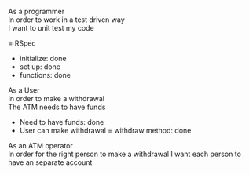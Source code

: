 As a programmer  
In order to work in a test driven way  
I want to unit test my code

= RSpec
- initialize: done
- set up: done
- functions: done


As a User  
In order to make a withdrawal  
The ATM needs to have funds

- Need to have funds: done
- User can make withdrawal = withdraw method: done

As an ATM operator            
In order for the right person to make a withdrawal I want each person to have an separate account
